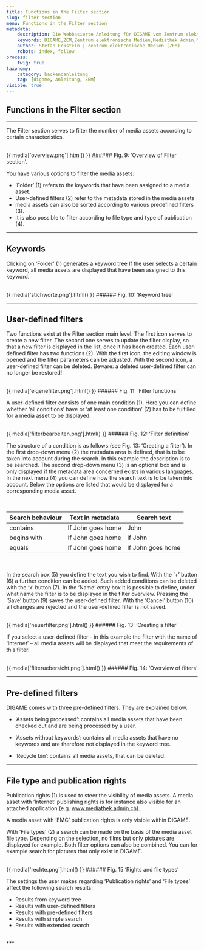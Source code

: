 ```yaml
---
title: Functions in the Filter section
slug: filter-section
menu: Functions in the Filter section
metadata:
    description: Die Webbasierte Anleitung für DIGAME vom Zentrum elektronische Medien ZEM.
    keywords: DIGAME,ZEM,Zentrum elektronische Medien,Mediathek Admin,Mediathek,Bilddatenbank,Bildverwaltung,Bundesverwaltung,Eidgenossenschaft,Schweizerische Eidgenossenschaft,VBS,Bundesamt für Verteidigung, Bevölkerungsschutz und Sport
    author: Stefan Eckstein | Zentrum elektronische Medien (ZEM)
    robots: index, follow
process:
	twig: true
taxonomy:
    category: backendanleitung
    tag: [digame, Anleitung, ZEM]
visible: true
---
```


## Functions in the Filter section

***

The Filter section serves to filter the number of media assets according to certain characteristics.

<br>
{{ media['overview.png'].html() }}
###### Fig. 9: ‘Overview of Filter section’.
<br>

You have various options to filter the media assets:
- ‘Folder’ (1) refers to the keywords that have been assigned to a media asset.
- User-defined filters (2) refer to the metadata stored in the media assets
- media assets can also be sorted according to various predefined filters (3).
- It is also possible to filter according to file type and type of publication (4).

***

## Keywords

Clicking on ‘Folder’ (1) generates a keyword tree If the user selects a certain keyword, all media assets are displayed that have been assigned to this keyword.

<br>
{{ media['stichworte.png'].html() }}
###### Fig. 10: ‘Keyword tree’
<br>

***

## User-defined filters

Two functions exist at the Filter section main level. The first icon serves to create a new filter. The second one serves to update the filter display, so that a new filter is displayed in the list, once it has been created. Each user-defined filter has two functions (2). With the first icon, the editing window is opened and the filter parameters can be adjusted. With the second icon, a user-defined filter can be deleted. Beware: a deleted user-defined filter can no longer be restored!

<br>
{{ media['eigenefilter.png'].html() }}
###### Fig. 11: ‘Filter functions’
<br>

A user-defined filter consists of one main condition (1). Here you can define whether ‘all conditions’ have or ‘at least one condition’ (2) has to be fulfilled for a media asset to be displayed.

<br>
{{ media['filterbearbeiten.png'].html() }}
###### Fig. 12: ‘Filter definition’
<br>

The structure of a condition is as follows:(see Fig. 13: ‘Creating a filter’). In the first drop-down menu (2) the metadata area is defined, that is to be taken into account during the search. In this example the description is to be searched. The second drop-down menu (3) is an optional box and is only displayed if the metadata area concerned exists in various languages. In the next menu (4) you can define how the search text is to be taken into account. Below the options are listed that would be displayed for a corresponding media asset.

<br>

| Search behaviour | Text in metadata | Search text |
| ----- | ----- | ----- |
| contains | If John goes home | John |
| begins with | If John goes home | If John |
| equals | If John goes home | If John goes home |

<br>

In the search box (5) you define the text you wish to find. With the ‘+’ button (6) a further condition can be added. Such added conditions can be deleted with the ‘x’ button (7). In the ‘Name’ entry box it is possible to define, under what name the filter is to be displayed in the filter overview. Pressing the ‘Save’ button (9) saves the user-defined filter. With the ‘Cancel’ button (10) all changes are rejected and the user-defined filter is not saved.


<br>
{{ media['neuerfilter.png'].html() }}
###### Fig. 13: ‘Creating a filter’
<br>

If you select a user-defined filter - in this example the filter with the name of ‘Internet’ – all media assets will be displayed that meet the requirements of this filter.

<br>
{{ media['filteruebersicht.png'].html() }}
###### Fig. 14: ‘Overview of filters’
<br>

***

## Pre-defined filters
DIGAME comes with three pre-defined filters. They are explained below.

- ‘Assets being processed’: contains all media assets that have been checked out and are being processed by a user.

- ‘Assets without keywords’: contains all media assets that have no keywords and are therefore not displayed in the keyword tree.

- ‘Recycle bin’: contains all media assets, that can be deleted.


***

## File type and publication rights

Publication rights (1) is used to steer the visibility of media assets. A media asset with ‘Internet’ publishing rights is for instance also visible for an attached application (e.g. www.mediathek.admin.ch).


A media asset with ‘EMC’ publication rights is only visible within DIGAME.


With ‘File types’ (2) a search can be made on the basis of the media asset file type. Depending on the selection, no films but only pictures are displayed for example.
Both filter options can also be combined. You can for example search for pictures that only exist in DIGAME.

<br>
{{ media['rechte.png'].html() }}
###### Fig. 15 ‘Rights and file types’
<br>

The settings the user makes regarding ‘Publication rights’ and ‘File types’ affect the following search results:

- Results from keyword tree 
- Results with user-defined filters
- Results with pre-defined filters
- Results with simple search
- Results with extended search



<br>
***
